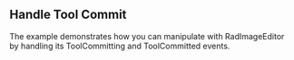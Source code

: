 ##  Handle Tool Commit 
The example demonstrates how you can manipulate with RadImageEditor by handling its ToolCommitting and ToolCommitted events.